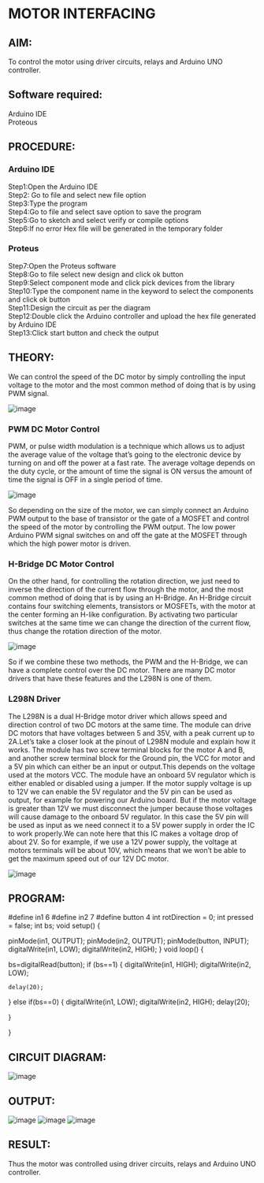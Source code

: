 # MOTOR INTERFACING
## AIM:
To control the motor using driver circuits, relays and Arduino UNO controller.
## Software required:
Arduino IDE </br>
Proteous
## PROCEDURE:
### Arduino IDE
Step1:Open the Arduino IDE </br>
Step2: Go to file and select new file option </br>
Step3:Type the program </br>
Step4:Go to file and select save option to save the program </br>
Step5:Go to sketch and select verify or compile options </br>
Step6:If no error Hex file will be generated in the temporary folder </br>
### Proteus
Step7:Open the Proteus software </br>
Step8:Go to file select new design and click ok button </br>
Step9:Select component mode and click pick devices from the library </br>
Step10:Type the component name in the keyword to select the components and click ok button </br>
Step11:Design the circuit as per the diagram </br>
Step12:Double click the Arduino controller and upload the hex file generated by Arduino IDE </br>
Step13:Click start button and check the output
## THEORY:

We can control the speed of the DC motor by simply controlling the input voltage to the motor and the most common method of doing that is by using PWM signal.

![image](https://user-images.githubusercontent.com/71547910/235333428-6ea2d3a7-3e8d-4b5d-a7cc-9fa19a3e5a91.png)

### PWM DC Motor Control

PWM, or pulse width modulation is a technique which allows us to adjust the average value of the voltage that’s going to the electronic device by turning on and off the power at a fast rate. The average voltage depends on the duty cycle, or the amount of time the signal is ON versus the amount of time the signal is OFF in a single period of time.

![image](https://user-images.githubusercontent.com/71547910/235333450-351b851a-9b23-43fb-bec4-ad9a779e4fcf.png)

So depending on the size of the motor, we can simply connect an Arduino PWM output to the base of transistor or the gate of a MOSFET and control the speed of the motor by controlling the PWM output. The low power Arduino PWM signal switches on and off the gate at the MOSFET through which the high power motor is driven.

### H-Bridge DC Motor Control

On the other hand, for controlling the rotation direction, we just need to inverse the direction of the current flow through the motor, and the most common method of doing that is by using an H-Bridge. An H-Bridge circuit contains four switching elements, transistors or MOSFETs, with the motor at the center forming an H-like configuration. By activating two particular switches at the same time we can change the direction of the current flow, thus change the rotation direction of the motor.

![image](https://user-images.githubusercontent.com/71547910/235333489-ff173dfb-e8e7-46a5-ba81-40207c97b842.png)

So if we combine these two methods, the PWM and the H-Bridge, we can have a complete control over the DC motor. There are many DC motor drivers that have these features and the L298N is one of them.

### L298N Driver

The L298N is a dual H-Bridge motor driver which allows speed and direction control of two DC motors at the same time. The module can drive DC motors that have voltages between 5 and 35V, with a peak current up to 2A.Let’s take a closer look at the pinout of L298N module and explain how it works. The module has two screw terminal blocks for the motor A and B, and another screw terminal block for the Ground pin, the VCC for motor and a 5V pin which can either be an input or output.This depends on the voltage used at the motors VCC. The module have an onboard 5V regulator which is either enabled or disabled using a jumper. If the motor supply voltage is up to 12V we can enable the 5V regulator and the 5V pin can be used as output, for example for powering our Arduino board. But if the motor voltage is greater than 12V we must disconnect the jumper because those voltages will cause damage to the onboard 5V regulator. In this case the 5V pin will be used as input as we need connect it to a 5V power supply in order the IC to work properly.We can note here that this IC makes a voltage drop of about 2V. So for example, if we use a 12V power supply, the voltage at motors terminals will be about 10V, which means that we won’t be able to get the maximum speed out of our 12V DC motor.

![image](https://user-images.githubusercontent.com/71547910/235333546-0cfa7d3a-24a4-483b-bbef-b78fcaa05670.png)





## PROGRAM:
#define in1 6
#define in2 7
#define button 4
int rotDirection = 0;
int pressed = false;
int bs;
void setup() {
  
  pinMode(in1, OUTPUT);
  pinMode(in2, OUTPUT);
  pinMode(button, INPUT);
  digitalWrite(in1, LOW);
  digitalWrite(in2, HIGH);
}
void loop() {
   
  bs=digitalRead(button);
  if (bs==1) {
    digitalWrite(in1, HIGH);
    digitalWrite(in2, LOW);
    
    delay(20);
  }
  else if(bs==0)  {
     digitalWrite(in1, LOW);
    digitalWrite(in2, HIGH);
    delay(20);
        
  }
  
}
## CIRCUIT DIAGRAM:
![image](https://user-images.githubusercontent.com/112933167/235621156-c2f14d22-844d-4efd-9f29-8d78ea4381b4.png)


## OUTPUT:
![image](https://user-images.githubusercontent.com/112933167/235621223-4eaae5c5-416e-4468-a31c-eb87ef085ef3.png)
![image](https://user-images.githubusercontent.com/112933167/235621290-4cfd42cf-7e89-4c27-81df-3b8caa69ad94.png)
![image](https://user-images.githubusercontent.com/112933167/235621346-2bee27c4-8d9b-492a-812e-a923c35460fb.png)


## RESULT:
Thus the motor was controlled using driver circuits, relays and Arduino UNO controller.
